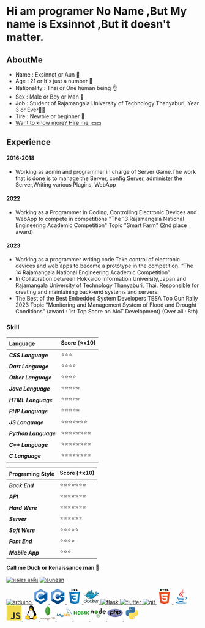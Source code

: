
# Hi am programer No Name ,But My name is Exsinnot ,But it doesn't matter.

## AboutMe 
- Name : Exsinnot or Aun 💚
- Age : 21 or It's just a number 🔢
- Nationality : Thai or One human being 👌
- Sex : Male or Boy or Man 👨
- Job : Student of Rajamangala University of Technology Thanyaburi, Year 3 or Ever👨‍🎓
- Tire : Newbie or beginner 🔰
- [Want to know more? Hire me. 💵💵](https://www.facebook.com/WhyExsinnot) 

## Experience

#### 2016-2018
- Working as admin and programmer in charge of Server Game.The work that is done is to manage the Server, config Server, administer the Server,Writing various Plugins, WebApp 

#### 2022
- Working as a Programmer in Coding, Controlling Electronic Devices and WebApp to compete in competitions "The 13 Rajamangala National Engineering Academic Competition" Topic "Smart Farm" (2nd place award)


#### 2023
- Working as a programmer writing code Take control of electronic devices and web apps to become a prototype in the competition. “The 14 Rajamangala National Engineering Academic Competition”
- In Collabration between Hokkaido Information University,Japan and Rajamangala University of Technology Thanyaburi, Thai. Responsible for creating and maintaining back-end systems and servers.
- The Best of the Best Embedded System Developers TESA Top Gun Rally 2023 Topic "Monitoring and Management System of Flood and Drought Conditions" (award : 1st Top Score on AIoT Development) (Over all : 8th)


### Skill
|  Language | Score  (⭐x10)         | 
| :------------------ | :---------------- | 
| ***CSS Language***|⭐⭐⭐|
| ***Dart Language***|⭐⭐⭐⭐|
| ***Other Language***|⭐⭐⭐⭐|
| ***Java Language***|⭐⭐⭐⭐⭐|
| ***HTML Language***|⭐⭐⭐⭐⭐|
| ***PHP Language***|⭐⭐⭐⭐⭐|
| ***JS Language***|⭐⭐⭐⭐⭐⭐⭐|
| ***Python Language***|⭐⭐⭐⭐⭐⭐⭐⭐|
| ***C++ Language***|⭐⭐⭐⭐⭐⭐⭐⭐|
| ***C Language***|⭐⭐⭐⭐⭐⭐⭐⭐|

|  Programing Style | Score  (⭐x10)         | 
| :------------------ | :---------------- | 
| ***Back End***|⭐⭐⭐⭐⭐⭐⭐|
| ***API***|⭐⭐⭐⭐⭐⭐⭐|
| ***Hard Were***|⭐⭐⭐⭐⭐⭐⭐|
| ***Server***|⭐⭐⭐⭐⭐⭐|
| ***Soft Were***|⭐⭐⭐⭐⭐|
| ***Font End***|⭐⭐⭐⭐|
| ***Mobile App***|⭐⭐⭐|

******Call me Duck or Renaissance man 🦆******


<p align="left">
<a href="https://fb.com/WhyExsinnot" target="blank"><img align="center" src="https://raw.githubusercontent.com/rahuldkjain/github-profile-readme-generator/master/src/images/icons/Social/facebook.svg" alt="พงศธร ตาอั๋น" height="30" width="40" /></a>
<a href="https://instagram.com/aunesn" target="blank"><img align="center" src="https://raw.githubusercontent.com/rahuldkjain/github-profile-readme-generator/master/src/images/icons/Social/instagram.svg" alt="aunesn" height="30" width="40" /></a>
</p>

<p align="left"> <a href="https://www.arduino.cc/" target="_blank" rel="noreferrer"> <img src="https://cdn.worldvectorlogo.com/logos/arduino-1.svg" alt="arduino" width="40" height="40"/> </a> <a href="https://www.cprogramming.com/" target="_blank" rel="noreferrer"> <img src="https://raw.githubusercontent.com/devicons/devicon/master/icons/c/c-original.svg" alt="c" width="40" height="40"/> </a> <a href="https://www.w3schools.com/cpp/" target="_blank" rel="noreferrer"> <img src="https://raw.githubusercontent.com/devicons/devicon/master/icons/cplusplus/cplusplus-original.svg" alt="cplusplus" width="40" height="40"/> </a> <a href="https://www.w3schools.com/css/" target="_blank" rel="noreferrer"> <img src="https://raw.githubusercontent.com/devicons/devicon/master/icons/css3/css3-original-wordmark.svg" alt="css3" width="40" height="40"/> </a> <a href="https://www.docker.com/" target="_blank" rel="noreferrer"> <img src="https://raw.githubusercontent.com/devicons/devicon/master/icons/docker/docker-original-wordmark.svg" alt="docker" width="40" height="40"/> </a> <a href="https://flask.palletsprojects.com/" target="_blank" rel="noreferrer"> <img src="https://www.vectorlogo.zone/logos/pocoo_flask/pocoo_flask-icon.svg" alt="flask" width="40" height="40"/> </a> <a href="https://flutter.dev" target="_blank" rel="noreferrer"> <img src="https://www.vectorlogo.zone/logos/flutterio/flutterio-icon.svg" alt="flutter" width="40" height="40"/> </a> <a href="https://git-scm.com/" target="_blank" rel="noreferrer"> <img src="https://www.vectorlogo.zone/logos/git-scm/git-scm-icon.svg" alt="git" width="40" height="40"/> </a> <a href="https://www.w3.org/html/" target="_blank" rel="noreferrer"> <img src="https://raw.githubusercontent.com/devicons/devicon/master/icons/html5/html5-original-wordmark.svg" alt="html5" width="40" height="40"/> </a> <a href="https://www.java.com" target="_blank" rel="noreferrer"> <img src="https://raw.githubusercontent.com/devicons/devicon/master/icons/java/java-original.svg" alt="java" width="40" height="40"/> </a> <a href="https://developer.mozilla.org/en-US/docs/Web/JavaScript" target="_blank" rel="noreferrer"> <img src="https://raw.githubusercontent.com/devicons/devicon/master/icons/javascript/javascript-original.svg" alt="javascript" width="40" height="40"/> </a> <a href="https://www.linux.org/" target="_blank" rel="noreferrer"> <img src="https://raw.githubusercontent.com/devicons/devicon/master/icons/linux/linux-original.svg" alt="linux" width="40" height="40"/> </a> <a href="https://www.mongodb.com/" target="_blank" rel="noreferrer"> <img src="https://raw.githubusercontent.com/devicons/devicon/master/icons/mongodb/mongodb-original-wordmark.svg" alt="mongodb" width="40" height="40"/> </a> <a href="https://www.mysql.com/" target="_blank" rel="noreferrer"> <img src="https://raw.githubusercontent.com/devicons/devicon/master/icons/mysql/mysql-original-wordmark.svg" alt="mysql" width="40" height="40"/> </a> <a href="https://www.nginx.com" target="_blank" rel="noreferrer"> <img src="https://raw.githubusercontent.com/devicons/devicon/master/icons/nginx/nginx-original.svg" alt="nginx" width="40" height="40"/> </a> <a href="https://nodejs.org" target="_blank" rel="noreferrer"> <img src="https://raw.githubusercontent.com/devicons/devicon/master/icons/nodejs/nodejs-original-wordmark.svg" alt="nodejs" width="40" height="40"/> </a> <a href="https://www.php.net" target="_blank" rel="noreferrer"> <img src="https://raw.githubusercontent.com/devicons/devicon/master/icons/php/php-original.svg" alt="php" width="40" height="40"/> </a> <a href="https://www.python.org" target="_blank" rel="noreferrer"> <img src="https://raw.githubusercontent.com/devicons/devicon/master/icons/python/python-original.svg" alt="python" width="40" height="40"/> </a> </p>

